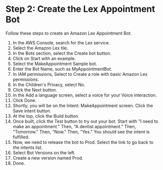 # Step 2: Create the Lex Appointment Bot

Follow these steps to create an Amazon Lex Appointment Bot.

1. In the AWS Console, search for the Lex service.
2. Select the Amazon Lex tile.
3. In the Bots section, select the Create bot button.
4. Click on Start with an example.
5. Select the MakeAppointment Sample bot.
6. Enter the Bot Name, such as MyAppointmentBot.
7. In IAM permissions, Select to Create a role with basic Amazon Lex permissions.
8. In the Children's Privacy, select No.
9. Click the Next button.
10. In the Add a language screen, select a voice for your Voice interaction.
11. Click Done.
12. Shortly, you will be on the Intent: MakeAppointment screen. Click the Save intent button.
13. At the top, click the Build button.
14. Once built, click the Test button to try out your bot.
 Start with "I need to make an appointment."
 Then, "A dentist appointment."
 Then, "Tomorrow."
 Then, "Now."
 Then, "Yes."
 You should see the intent is fulfilled.
15. Now, we need to release the bot to Prod. Select the link to go back to the intents list.
16. Select Bot Versions on the left.
17. Create a new version named Prod.
18. Done.
